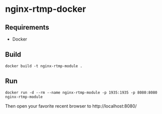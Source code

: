 # nginx-rtmp-docker

## Requirements

- Docker

## Build

```
docker build -t nginx-rtmp-module .
```

## Run

```
docker run -d --rm --name nginx-rtmp-module -p 1935:1935 -p 8080:8080 nginx-rtmp-module
```

Then open your favorite recent browser to http://localhost:8080/
